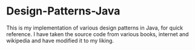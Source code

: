 # Design-Patterns-Java
This is my implementation of various design patterns in Java, for quick reference.
I have taken the source code from various books, internet and wikipedia and have modified it to my liking.
